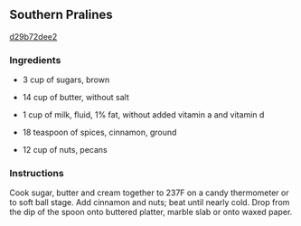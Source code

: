 ## Southern Pralines

[d29b72dee2](http://www.food.com/recipe/southern-pralines-267694)

### Ingredients

 - 3 cup of sugars, brown

 - 14 cup of butter, without salt

 - 1 cup of milk, fluid, 1% fat, without added vitamin a and vitamin d

 - 18 teaspoon of spices, cinnamon, ground

 - 12 cup of nuts, pecans

### Instructions

Cook sugar, butter and cream together to 237F on a candy thermometer or to soft ball stage. Add cinnamon and nuts; beat until nearly cold. Drop from the dip of the spoon onto buttered platter, marble slab or onto waxed paper.